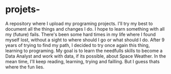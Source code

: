 # projets-
A repository where I upload my programing projects. I'll try my best to document all the things and changes I do. I hope to learn something with all my (future) fails. There's been some hard times in my life where I found myself lost, without a sight to where should I go or what should I do. After 9 years of trying to find my path, I decided to try once again this thing, learning to programing. My goal is to learn the needfulls skills to become a Data Analyst and work with data, if its possible, about Space Weather. In the mean time, I'll keep reading, learning, trying and failling. 
But I guess thats where the fun lies.

